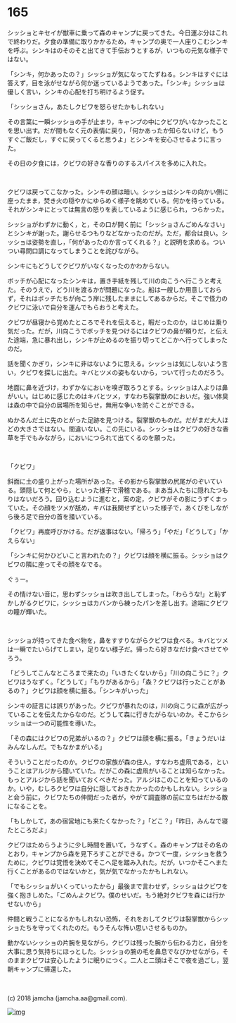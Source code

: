 # 165

シッショとキセイが獣車に乗って森のキャンプに戻ってきた。今日運ぶ分はこれで終わりだ。夕食の準備に取りかかるため，キャンプの奥で一人座りこむシンキを呼ぶ。シンキはのそのそと出てきて手伝おうとするが，いつもの元気な様子ではない。  

「シンキ，何かあったの？」シッショが気になってたずねる。シンキはすぐには答えず，目を泳がせながら何か迷っているようであった。「シンキ」シッショは優しく言い，シンキの心配を打ち明けるよう促す。  

「シッショさん，あたしクビワを怒らせたかもしれない」  

その言葉に一瞬シッショの手が止まり，キャンプの中にクビワがいなかったことを思い出す。だが間もなく元の表情に戻り，「何かあったか知らないけど，もうすぐご飯だし，すぐに戻ってくると思うよ」とシンキを安心させるように言った。  

その日の夕食には，クビワの好きな香りのするスパイスを多めに入れた。  

<br>  

クビワは戻ってこなかった。シンキの顔は暗い。シッショはシンキの向かい側に座ったまま，焚き火の穏やかにゆらめく様子を眺めている。何かを待っている。それがシンキにとっては無言の怒りを表しているように感じられ，つらかった。  

シッショがわずかに動く，と，その口が開く前に「シッショさんごめんなさい」とシンキが謝った。謝らせるつもりなどなかったのだが。ただ，都合は良い。シッショは姿勢を直し，「何があったのか言ってくれる？」と説明を求める。ついつい尋問口調になってしまうことを詫びながら。  

シンキにもどうしてクビワがいなくなったのかわからない。  

ボッチが心配になったシンキは，置き手紙を残して川の向こうへ行こうと考えた。そのうえで，どう川を渡るかが問題になった。船は一艘しか用意しておらず，それはボッチたちが向こう岸に残したままにしてあるからだ。そこで怪力のクビワに泳いで自分を運んでもらおうと考えた。  

クビワが昼寝から覚めたところでそれを伝えると，暇だったのか，はじめは乗り気だった。だが，川向こうでボッチを見つけるにはクビワの鼻が頼りだ，と伝えた途端，急に暴れ出し，シンキが止めるのを振り切ってどこかへ行ってしまったのだ。  

話を聞くかぎり，シンキに非はないように思える。シッショは気にしないよう言い，クビワを探しに出た。キバとツメの姿もないから，ついて行ったのだろう。  

地面に鼻を近づけ，わずかなにおいを嗅ぎ取ろうとする。シッショは人よりは鼻がいい。はじめに感じたのはキバとツメ，すなわち裂掌獣のにおいだ。強い体臭は森の中で自分の居場所を知らせ，無用な争いを防ぐことができる。  

ぬかるんだ土に先のとがった足跡を見つける。裂掌獣のものだ。だがまだ大人ほどの大きさではない。間違いない。この先にいる。シッショはクビワの好きな香草を手でもみながら，においにつられて出てくるのを願った。  

<br>  

「クビワ」  

斜面に土の盛り上がった場所があった。その影から裂掌獣の尻尾がのぞいている。頭隠して何とやら，といった様子で滑稽である。まあ当人たちに隠れたつもりはないだろう。回り込むように進むと，案の定，クビワがその影にうずくまっていた。その顔をツメが舐め，キバは我関せずといった様子で，あくびをしながら後ろ足で自分の首を掻いている。  

「クビワ」再度呼びかける。だが返事はない。「帰ろう」「やだ」「どうして」「かえらない」  

「シンキに何かひどいこと言われたの？」クビワは顔を横に振る。シッショはクビワの隣に座ってその顔をなでる。  

ぐぅー。  

その情けない音に，思わずシッショは吹き出してしまった。「わらうな!」と恥ずかしがるクビワに，シッショはカバンから練ったパンを差し出す。途端にクビワの瞳が輝いた。  

<br>  

シッショが持ってきた食べ物を，鼻をすすりながらクビワは食べる。キバとツメは一瞬でたいらげてしまい，足りない様子だ。帰ったら好きなだけ食べさせてやろう。  

「どうしてこんなところまで来たの」「いきたくないから」「川の向こうに？」クビワはうなずく。「どうして」「もりがあるから」「森？クビワは行ったことがあるの？」クビワは顔を横に振る。「シンキがいった」  

シンキの証言には誤りがあった。クビワが暴れたのは，川の向こうに森が広がっていることを伝えたからなのだ。どうして森に行きたがらないのか。そこからシッショは一つの可能性を導いた。  

「その森にはクビワの兄弟がいるの？」クビワは顔を横に振る。「きょうだいはみんなしんだ。でもなかまがいる」  

そういうことだったのか。クビワの家族が森の住人，すなわち虚凧である，ということはアルジから聞いていた。だがこの森に虚凧がいることは知らなかった。もっとアルジから話を聞いておくべきだった。アルジはこのことを知っているのか。いや，むしろクビワは自分に隠しておきたかったのかもしれない。シッショと会う前に，クビワたちの仲間だった者が，やがて調査隊の前に立ちはだかる敵になることを。  

「もしかして，あの宿営地にも来たくなかった？」「どこ？」「昨日，みんなで寝たところだよ」  

クビワはためらうように少し時間を置いて，うなずく。森のキャンプはその名のとおり，キャンプから森を見下ろすことができる。かつて一度，シッショを救うために，クビワは覚悟を決めてそこへ足を踏み入れた。だが，いつかそこへまた行くことがあるのではないかと，気が気でなかったかもしれない。  

「でもシッショがいくっていったから」最後まで言わせず，シッショはクビワを強く抱きしめた。「ごめんよクビワ。僕のせいだ。もう絶対クビワを森には行かせないから」  

仲間と戦うことになるかもしれない恐怖，それをおしてクビワは裂掌獣からシッショたちを守ってくれたのだ。もうそんな怖い思いさせるものか。  

動かないシッショの片腕を見ながら，クビワは残った腕から伝わる力と，自分を大事に思う気持ちにほっとした。シッショの腕の毛を鼻息でなびかせながら，そのままクビワは安心したように眠りにつく。二人と二頭はそこで夜を過ごし，翌朝キャンプに帰還した。  

<br>  
<br>  
(c) 2018 jamcha (jamcha.aa@gmail.com).  

[![img](http://i.creativecommons.org/l/by-nc-sa/4.0/88x31.png)](http://creativecommons.org/licenses/by-nc-sa/4.0/deed)
